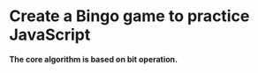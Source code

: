 Create a Bingo game to practice JavaScript
================================
**The core algorithm is based on bit operation.**
